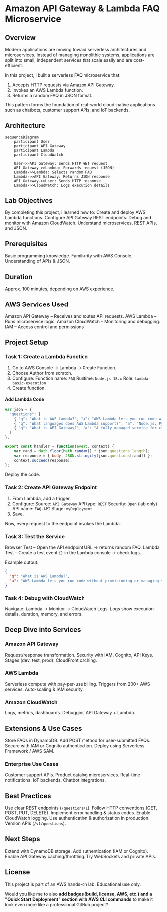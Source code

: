 # Amazon API Gateway & Lambda FAQ Microservice

## Overview
Modern applications are moving toward serverless architectures and microservices. Instead of managing monolithic systems, applications are split into small, independent services that scale easily and are cost-efficient.

In this project, i built a serverless FAQ microservice that:
1. Accepts HTTP requests via Amazon API Gateway.
2. Invokes an AWS Lambda function.
3. Returns a random FAQ in JSON format.

This pattern forms the foundation of real-world cloud-native applications such as chatbots, customer support APIs, and IoT backends.


## Architecture

```mermaid
sequenceDiagram
    participant User
    participant API Gateway
    participant Lambda
    participant CloudWatch

    User->>API Gateway: Sends HTTP GET request
    API Gateway->>Lambda: Forwards request (JSON)
    Lambda->>Lambda: Selects random FAQ
    Lambda->>API Gateway: Returns JSON response
    API Gateway->>User: Sends HTTP response
    Lambda->>CloudWatch: Logs execution details
```

## Lab Objectives
By completing this project, i learned how to:
Create and deploy AWS Lambda functions.
Configure API Gateway REST endpoints.
Debug and monitor with Amazon CloudWatch.
Understand microservices, REST APIs, and JSON.

## Prerequisites
Basic programming knowledge.
Familiarity with AWS Console.
Understanding of APIs & JSON.

## Duration
Approx. 100 minutes, depending on AWS experience.

## AWS Services Used
Amazon API Gateway – Receives and routes API requests.
AWS Lambda – Runs microservice logic.
Amazon CloudWatch – Monitoring and debugging.
IAM – Access control and permissions.

## Project Setup

### Task 1: Create a Lambda Function
1. Go to AWS Console → Lambda → Create Function.
2. Choose Author from scratch.
3. Configure:
Function name: `FAQ`
Runtime: `Node.js 18.x`
Role: `lambda-basic-execution`
4. Create function.
#### Add Lambda Code
```javascript
var json = { 
  "questions": [
    { "q": "What is AWS Lambda?", "a": "AWS Lambda lets you run code without provisioning or managing servers..." },
    { "q": "What languages does AWS Lambda support?", "a": "Node.js, Python, Java, and more..." },
    { "q": "What is API Gateway?", "a": "A fully managed service for creating and maintaining APIs." }
  ] 
};

export const handler = function(event, context) { 
    var rand = Math.floor(Math.random() * json.questions.length); 
    var response = { body: JSON.stringify(json.questions[rand]) }; 
    context.succeed(response); 
};
```
Deploy the code.


### Task 2: Create API Gateway Endpoint
1. From Lambda, add a trigger.
2. Configure:
Source: `API Gateway`
API type: `REST`
Security: `Open` (lab only)
API name: `FAQ-API`
Stage: `myDeployment`
3. Save.

Now, every request to the endpoint invokes the Lambda.

### Task 3: Test the Service
Browser Test – Open the API endpoint URL → returns random FAQ.
Lambda Test – Create a test event `{}` in the Lambda console → check logs.

Example output:
```json
{
  "q": "What is AWS Lambda?",
  "a": "AWS Lambda lets you run code without provisioning or managing servers..."
}
```

### Task 4: Debug with CloudWatch
Navigate: Lambda → Monitor → CloudWatch Logs.
Logs show execution details, duration, memory, and errors.

## Deep Dive into Services

### Amazon API Gateway
Request/response transformation.
Security with IAM, Cognito, API Keys.
Stages (dev, test, prod).
CloudFront caching.

### AWS Lambda
Serverless compute with pay-per-use billing.
Triggers from 200+ AWS services.
Auto-scaling & IAM security.

### Amazon CloudWatch
Logs, metrics, dashboards.
Debugging API Gateway + Lambda.


## Extensions & Use Cases

Store FAQs in DynamoDB.
Add POST method for user-submitted FAQs.
Secure with IAM or Cognito authentication.
Deploy using Serverless Framework / AWS SAM.

### Enterprise Use Cases
Customer support APIs.
Product catalog microservices.
Real-time notifications.
IoT backends.
Chatbot integrations.

## Best Practices
Use clear REST endpoints (`/questions/1`).
Follow HTTP conventions (GET, POST, PUT, DELETE).
Implement error handling & status codes.
Enable CloudWatch logging.
Use authentication & authorization in production.
Version APIs (`/v1/questions`).

## Next Steps
Extend with DynamoDB storage.
Add authentication (IAM or Cognito).
Enable API Gateway caching/throttling.
Try WebSockets and private APIs.

## License
This project is part of an AWS hands-on lab. Educational use only.

Would you like me to also **add badges (build, license, AWS, etc.) and a "Quick Start Deployment" section with AWS CLI commands** to make it look even more like a professional GitHub project?
